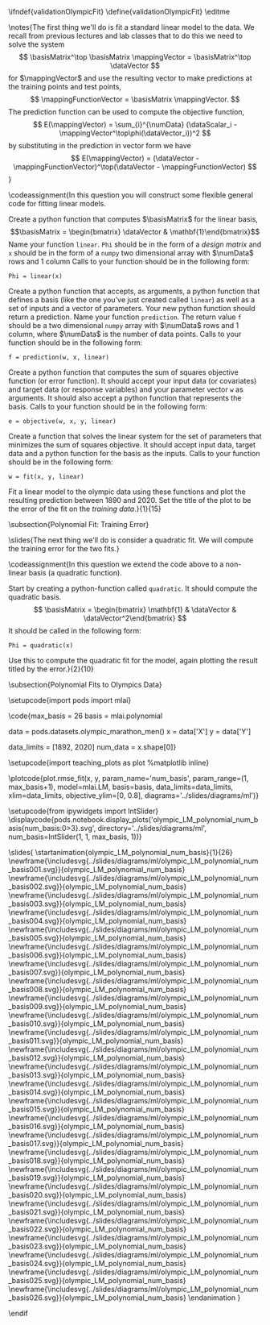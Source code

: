 \ifndef{validationOlympicFit}
\define{validationOlympicFit}
\editme

\notes{The first thing we'll do is fit a standard linear model to the data. We recall from previous lectures and lab classes that to do this we need to solve the system
$$
\basisMatrix^\top \basisMatrix \mappingVector = \basisMatrix^\top \dataVector
$$
for $\mappingVector$  and use the resulting vector to make predictions at the training points and test points,
$$
\mappingFunctionVector = \basisMatrix \mappingVector.
$$
The prediction function can be used to compute the objective function,
$$
E(\mappingVector) = \sum_{i}^{\numData} (\dataScalar_i - \mappingVector^\top\phi(\dataVector_i))^2
$$
by substituting in the prediction in vector form we have
$$
E(\mappingVector) =  (\dataVector - \mappingFunctionVector)^\top(\dataVector - \mappingFunctionVector)
$$}

\codeassignment{In this question you will construct some flexible general code for fitting linear models.

Create a python function that computes $\basisMatrix$ for the linear basis,
$$\basisMatrix = \begin{bmatrix} \dataVector & \mathbf{1}\end{bmatrix}$$
Name your function `linear`. `Phi` should be in the form of a *design matrix* and `x` should be in the form of a `numpy` two dimensional array with $\numData$ rows and 1 column Calls to your function should be in the following form:

```Phi = linear(x)```

Create a python function that accepts, as arguments, a python function that defines a basis (like the one you've just created called `linear`) as well as a set of inputs and a vector of parameters. Your new python function should return a prediction. Name your function `prediction`. The return value `f` should be a two dimensional `numpy` array with $\numData$ rows and $1$ column, where $\numData$ is the number of data points. Calls to your function should be in the following form:

```f = prediction(w, x, linear)```

Create a python function that computes the sum of squares objective function (or error function). It should accept your input data (or covariates) and target data (or response variables) and your parameter vector `w` as arguments. It should also accept a python function that represents the basis. Calls to your function should be in the following form:

```e = objective(w, x, y, linear)```

Create a function that solves the linear system for the set of parameters that minimizes the sum of squares objective. It should accept input data, target data and a python function for the basis as the inputs. Calls to your function should be in the following form:

```w = fit(x, y, linear)```

Fit a linear model to the olympic data using these functions and plot the resulting prediction between 1890 and 2020. Set the title of the plot to be the error of the fit on the *training data*.}{1}{15}

\subsection{Polynomial Fit: Training Error}

\slides{The next thing we'll do is consider a quadratic fit. We will compute the training error for the two fits.}

\codeassignment{In this question we extend the code above to a non-
linear basis (a quadratic function).

Start by creating a python-function called `quadratic`. It should compute the quadratic basis.
$$
\basisMatrix = \begin{bmatrix} \mathbf{1} & \dataVector & \dataVector^2\end{bmatrix}
$$
It should be called in the following form:

```Phi = quadratic(x)```

Use this to compute the quadratic fit for the model, again plotting the result titled by the error.}{2}{10}

\subsection{Polynomial Fits to Olympics Data}

\setupcode{import pods
import mlai}

\code{max_basis = 26
basis = mlai.polynomial

data = pods.datasets.olympic_marathon_men()
x = data['X']
y = data['Y']

data_limits = [1892, 2020]
num_data = x.shape[0]}

\setupcode{import teaching_plots as plot
%matplotlib inline}

\plotcode{plot.rmse_fit(x, y, param_name='num_basis', param_range=(1, max_basis+1), 
              model=mlai.LM, basis=basis, data_limits=data_limits, 
              xlim=data_limits, objective_ylim=[0, 0.8],
			  diagrams='../slides/diagrams/ml')}

\setupcode{from ipywidgets import IntSlider}
\displaycode{pods.notebook.display_plots('olympic_LM_polynomial_num_basis{num_basis:0>3}.svg', 
                            directory='../slides/diagrams/ml', 
							num_basis=IntSlider(1, 1, max_basis, 1))}

\slides{
\startanimation{olympic_LM_polynomial_num_basis}{1}{26}
\newframe{\includesvg{../slides/diagrams/ml/olympic_LM_polynomial_num_basis001.svg}}{olympic_LM_polynomial_num_basis}
\newframe{\includesvg{../slides/diagrams/ml/olympic_LM_polynomial_num_basis002.svg}}{olympic_LM_polynomial_num_basis}
\newframe{\includesvg{../slides/diagrams/ml/olympic_LM_polynomial_num_basis003.svg}}{olympic_LM_polynomial_num_basis}
\newframe{\includesvg{../slides/diagrams/ml/olympic_LM_polynomial_num_basis004.svg}}{olympic_LM_polynomial_num_basis}
\newframe{\includesvg{../slides/diagrams/ml/olympic_LM_polynomial_num_basis005.svg}}{olympic_LM_polynomial_num_basis}
\newframe{\includesvg{../slides/diagrams/ml/olympic_LM_polynomial_num_basis006.svg}}{olympic_LM_polynomial_num_basis}
\newframe{\includesvg{../slides/diagrams/ml/olympic_LM_polynomial_num_basis007.svg}}{olympic_LM_polynomial_num_basis}
\newframe{\includesvg{../slides/diagrams/ml/olympic_LM_polynomial_num_basis008.svg}}{olympic_LM_polynomial_num_basis}
\newframe{\includesvg{../slides/diagrams/ml/olympic_LM_polynomial_num_basis009.svg}}{olympic_LM_polynomial_num_basis}
\newframe{\includesvg{../slides/diagrams/ml/olympic_LM_polynomial_num_basis010.svg}}{olympic_LM_polynomial_num_basis}
\newframe{\includesvg{../slides/diagrams/ml/olympic_LM_polynomial_num_basis011.svg}}{olympic_LM_polynomial_num_basis}
\newframe{\includesvg{../slides/diagrams/ml/olympic_LM_polynomial_num_basis012.svg}}{olympic_LM_polynomial_num_basis}
\newframe{\includesvg{../slides/diagrams/ml/olympic_LM_polynomial_num_basis013.svg}}{olympic_LM_polynomial_num_basis}
\newframe{\includesvg{../slides/diagrams/ml/olympic_LM_polynomial_num_basis014.svg}}{olympic_LM_polynomial_num_basis}
\newframe{\includesvg{../slides/diagrams/ml/olympic_LM_polynomial_num_basis015.svg}}{olympic_LM_polynomial_num_basis}
\newframe{\includesvg{../slides/diagrams/ml/olympic_LM_polynomial_num_basis016.svg}}{olympic_LM_polynomial_num_basis}
\newframe{\includesvg{../slides/diagrams/ml/olympic_LM_polynomial_num_basis017.svg}}{olympic_LM_polynomial_num_basis}
\newframe{\includesvg{../slides/diagrams/ml/olympic_LM_polynomial_num_basis018.svg}}{olympic_LM_polynomial_num_basis}
\newframe{\includesvg{../slides/diagrams/ml/olympic_LM_polynomial_num_basis019.svg}}{olympic_LM_polynomial_num_basis}
\newframe{\includesvg{../slides/diagrams/ml/olympic_LM_polynomial_num_basis020.svg}}{olympic_LM_polynomial_num_basis}
\newframe{\includesvg{../slides/diagrams/ml/olympic_LM_polynomial_num_basis021.svg}}{olympic_LM_polynomial_num_basis}
\newframe{\includesvg{../slides/diagrams/ml/olympic_LM_polynomial_num_basis022.svg}}{olympic_LM_polynomial_num_basis}
\newframe{\includesvg{../slides/diagrams/ml/olympic_LM_polynomial_num_basis023.svg}}{olympic_LM_polynomial_num_basis}
\newframe{\includesvg{../slides/diagrams/ml/olympic_LM_polynomial_num_basis024.svg}}{olympic_LM_polynomial_num_basis}
\newframe{\includesvg{../slides/diagrams/ml/olympic_LM_polynomial_num_basis025.svg}}{olympic_LM_polynomial_num_basis}
\newframe{\includesvg{../slides/diagrams/ml/olympic_LM_polynomial_num_basis026.svg}}{olympic_LM_polynomial_num_basis}
\endanimation
}

\endif
